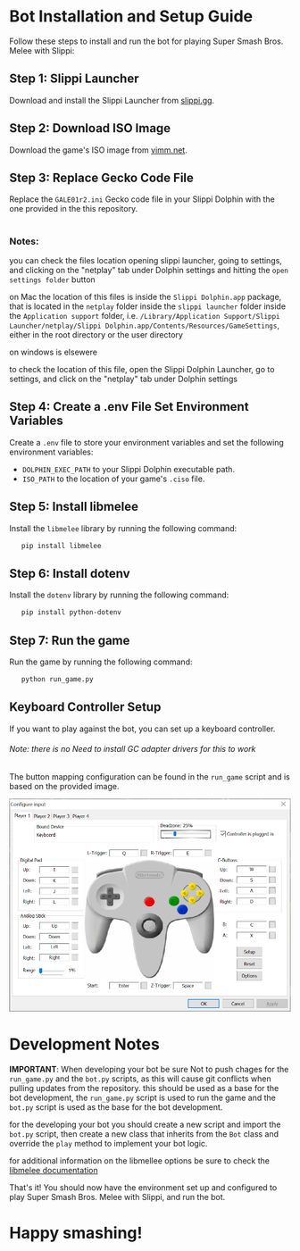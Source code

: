 # Bot Installation and Setup Guide

Follow these steps to install and run the bot for playing Super Smash Bros. Melee with Slippi:

## Step 1: Slippi Launcher

Download and install the Slippi Launcher from [slippi.gg](https://slippi.gg).

## Step 2: Download ISO Image

Download the game's ISO image from [vimm.net](https://vimm.net/vault/7818).

## Step 3: Replace Gecko Code File

Replace the `GALE01r2.ini` Gecko code file in your Slippi Dolphin with the one provided in the this repository.

#

### Notes:

you can check the files location opening slippi launcher, going to settings, and clicking on the "netplay" tab under Dolphin settings and hitting the `open settings folder` button

on Mac the location of this files is inside the `Slippi Dolphin.app` package, that is located in the `netplay` folder inside the `slippi launcher` folder inside the `Application support` folder, i.e. `/Library/Application Support/Slippi Launcher/netplay/Slippi Dolphin.app/Contents/Resources/GameSettings`, either in the root directory or the user directory

on windows is elsewere

to check the location of this file, open the Slippi Dolphin Launcher, go to settings, and click on the "netplay" tab under Dolphin settings

## Step 4: Create a .env File Set Environment Variables

Create a `.env` file to store your environment variables and set the following environment variables:

- `DOLPHIN_EXEC_PATH` to your Slippi Dolphin executable path.
- `ISO_PATH` to the location of your game's `.ciso` file.

## Step 5: Install libmelee

Install the `libmelee` library by running the following command:

```bash
   pip install libmelee
```

## Step 6: Install dotenv

Install the `dotenv` library by running the following command:

```bash
   pip install python-dotenv
```

## Step 7: Run the game

Run the game by running the following command:

```bash
   python run_game.py
```

## Keyboard Controller Setup

If you want to play against the bot, you can set up a keyboard controller.

###### Note: there is no Need to install GC adapter drivers for this to work

The button mapping configuration can be found in the `run_game` script and is based on the provided image.

![controlmappingg](./ControlMapping.png)

# Development Notes

**IMPORTANT**: When developing your bot be sure Not to push chages for the `run_game.py` and the `bot.py` scripts, as this will cause git conflicts when pulling updates from the repository. this should be used as a base for the bot development, the `run_game.py` script is used to run the game and the `bot.py` script is used as the base for the bot development.

for the developing your bot you should create a new script and import the `bot.py` script, then create a new class that inherits from the `Bot` class and override the `play` method to implement your bot logic.

for additional information on the libmellee options be sure to check the [libmelee documentation](https://libmelee.readthedocs.io/)

That's it! You should now have the environment set up and configured to play Super Smash Bros. Melee with Slippi, and run the bot.

# Happy smashing!
